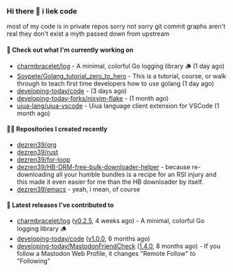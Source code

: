 ### Hi there 👋 i liek code
most of my code is in private repos sorry not sorry git commit graphs aren't real they don't exist a myth passed down from upstream

#### 👷 Check out what I'm currently working on

- [charmbracelet/log](https://github.com/charmbracelet/log) - A minimal, colorful Go logging library 🪵 (1 day ago)
- [Soypete/Golang_tutorial_zero_to_hero](https://github.com/Soypete/Golang_tutorial_zero_to_hero) - This is a tutorial, course, or walk through to teach first time developers how to use golang (1 day ago)
- [developing-today/code](https://github.com/developing-today/code) -  (3 days ago)
- [developing-today-forks/nixvim-flake](https://github.com/developing-today-forks/nixvim-flake) -  (1 month ago)
- [uiua-lang/uiua-vscode](https://github.com/uiua-lang/uiua-vscode) - Uiua language client extension for VSCode (1 month ago)

#### 👨‍💻 Repositories I created recently

- [dezren39/org](https://github.com/dezren39/org)
- [dezren39/rust](https://github.com/dezren39/rust)
- [dezren39/for-loop](https://github.com/dezren39/for-loop)
- [dezren39/HB-DRM-free-bulk-downloader-helper](https://github.com/dezren39/HB-DRM-free-bulk-downloader-helper) - because re-downloading all your humble bundles is a recipe for an RSI injury and this made it even easier for me than the HB downloader by itself.
- [dezren39/emacs](https://github.com/dezren39/emacs) - yeah, i mean, of course

#### 🚀 Latest releases I've contributed to

- [charmbracelet/log](https://github.com/charmbracelet/log) ([v0.2.5](https://github.com/charmbracelet/log/releases/tag/v0.2.5), 4 weeks ago) - A minimal, colorful Go logging library 🪵
- [developing-today/code](https://github.com/developing-today/code) ([v1.0.0](https://github.com/developing-today/code/releases/tag/v1.0.0), 6 months ago)
- [developing-today/MastodonFriendCheck](https://github.com/developing-today/MastodonFriendCheck) ([1.4.0](https://github.com/developing-today/MastodonFriendCheck/releases/tag/1.4.0), 8 months ago) - If you follow a Mastodon Web Profile, it changes &#34;Remote Follow&#34; to &#34;Following&#34;
